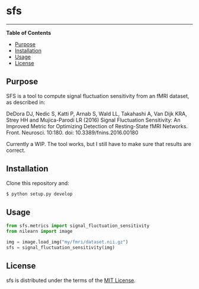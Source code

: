 # sfs

-----

**Table of Contents**

* [Purpose](#purpose)
* [Installation](#installation)
* [Usage](#usage)
* [License](#license)

## Purpose

SFS is a tool to compute signal fluctuation sensitivity from an fMRI dataset, as described in:

DeDora DJ, Nedic S, Katti P, Arnab S, Wald LL, Takahashi A, Van Dijk KRA, Strey HH and Mujica-Parodi LR (2016) 
Signal Fluctuation Sensitivity: An Improved Metric for Optimizing Detection of Resting-State fMRI Networks. 
Front. Neurosci. 10:180. doi: 10.3389/fnins.2016.00180

Currently a WIP. The tool works, but I still have to make sure that results are correct.


## Installation

<!-- sfs is distributed on [PyPI](https://pypi.org) as a universal -->
<!-- wheel and is available on Linux/macOS and Windows and supports -->
<!-- Python 3.6+ and PyPy. -->

Clone this repository and:

```bash
$ python setup.py develop
```

## Usage

```python
from sfs.metrics import signal_fluctuation_sensitivity
from nilearn import image

img = image.load_img("my/fmri/dataset.nii.gz")
sfs = signal_fluctuation_sensitivity(img)
```

## License

sfs is distributed under the terms of the
[MIT License](https://choosealicense.com/licenses/mit).
